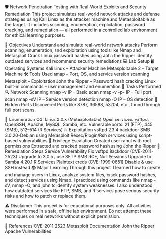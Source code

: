 🛡️ Network Penetration Testing with Real-World Exploits and Security Remediation
This project simulates real-world network attacks and defense strategies using Kali Linux as the attacker machine and Metasploitable as the target. It includes scanning, enumeration, exploitation, password cracking, and remediation — all performed in a controlled lab environment for ethical learning purposes.

🎯 Objectives
Understand and simulate real-world network attacks
Perform scanning, enumeration, and exploitation using tools like Nmap and Metasploit
Crack Linux password hashes using John the Ripper
Identify outdated services and recommend security remediations
💻 Lab Setup
🖥️ Operating Systems
Kali Linux – Attacker Machine
Metasploitable 2 – Target Machine
🛠️ Tools Used
nmap – Port, OS, and service version scanning
Metasploit – Exploitation
John the Ripper – Password hash cracking
Linux built-in commands – user management and enumeration
🚀 Tasks Performed
🔍 Network Scanning
nmap -v IP – Basic scan
nmap -v -p- IP – Full port scan
nmap -sV IP – Service version detection
nmap -O IP – OS detection
🔐 Hidden Ports Discovered
Ports like 8787, 36588, 53204, etc., found through full port scans.

📡 Enumeration
OS: Linux 2.6.x (Metasploitable)
Open services: vsftpd, OpenSSH, Apache, MySQL, Samba, etc.
Vulnerable ports: 21 (FTP), 445 (SMB), 512–514 (R Services)
💥 Exploitation
vsftpd 2.3.4 backdoor
SMB 3.0.20-Debian using Metasploit
Rexec/Rlogin/Rsh services using script-based vulnerabilities
👤 Privilege Escalation
Created user rahul with root permissions
Extracted and cracked password hash using John the Ripper
🔧 Remediation Steps
Service	Vulnerability	Fix
vsftpd	Backdoor (CVE-2011-2523)	Upgrade to 3.0.5 / use SFTP
SMB	RCE, Null Sessions	Upgrade to Samba 4.20.1
R Services	Plaintext creds (CVE-1999-0651)	Disable & use SSH instead
📚 Major Learning
Through this project, I learned how to create and manage users in Linux, analyze system files, crack password hashes, and detect services using Nmap. I practiced using commands like nmap -sV, nmap -O, and john to identify system weaknesses. I also understood how outdated services like FTP, SMB, and R services pose serious security risks and how to patch or replace them.

⚠️ Disclaimer
This project is for educational purposes only. All activities were performed in a safe, offline lab environment. Do not attempt these techniques on real networks without explicit permission.

📎 References
CVE-2011-2523
Metasploit Documentation
John the Ripper
Apache Vulnerabilities
